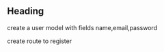## Heading

create a user model with fields
name,email,password

create route to register

<!-- /api/user/register => user register
/api/user/login => user login -->

<!-- if(password && email) login true
login false -->
